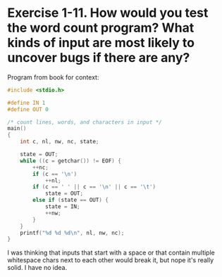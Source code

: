 # **Exercise 1-11.** How would you test the word count program? What kinds of input are most likely to uncover bugs if there are any?

Program from book for context:
```c
#include <stdio.h>

#define IN 1
#define OUT 0

/* count lines, words, and characters in input */
main()
{
	int c, nl, nw, nc, state;

	state = OUT;
	while ((c = getchar()) != EOF) {
		++nc;
		if (c == '\n')
			++nl;
		if (c == ' ' || c == '\n' || c == '\t')
			state = OUT;
		else if (state == OUT) {
			state = IN;
			++nw;
		}
	}
	printf("%d %d %d\n", nl, nw, nc);
}
```

I was thinking that inputs that start with a space or that contain multiple whitespace chars next to each other would break it, but nope it's really solid. I have no idea.